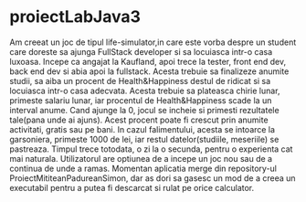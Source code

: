 # proiectLabJava3
Am creeat un joc de tipul life-simulator,in care este vorba despre un student care doreste sa ajunga FullStack developer si sa locuiasca intr-o casa luxoasa. Incepe ca angajat 
la Kaufland, apoi trece la tester, front end dev, back end dev si abia apoi la fullstack. Acesta trebuie sa finalizeze anumite studii, sa aiba un procent de Health&Happiness 
destul de ridicat si sa locuiasca intr-o casa adecvata. Acesta trebuie sa plateasca chirie lunar, primeste salariu lunar, iar procentul de Health&Happiness scade la un interval 
anume. Cand ajunge la 0, jocul se incheie si primesti rezultatele tale(pana unde ai ajuns). Acest procent poate fi crescut prin anumite activitati, gratis sau pe bani. 
In cazul falimentului, acesta se intoarce la garsoniera, primeste 1000 de lei, iar restul datelor(studiile, meseriile) se pastreaza.
Timpul trece totodata, o zi la o secunda, pentru o experienta cat mai naturala. Utilizatorul are optiunea de a incepe un joc nou sau de a continua de unde a ramas.
Momentan aplicatia merge din repository-ul ProiectMititeanPadureanSimon, dar as dori sa gasesc un mod de a creea un executabil pentru a putea fi descarcat si rulat pe orice 
calculator.
